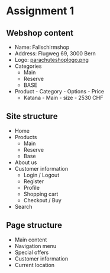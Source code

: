 # Assignment 1
## Webshop content
- Name: Fallschirmshop
- Address: Flugweg 69, 3000 Bern
- Logo: [parachuteshoplogo.png](parachuteshoplogo.png)
- Categories
    - Main
    - Reserve
    - BASE
- Product - Category - Options - Price
    - Katana - Main - size - 2530 CHF


## Site structure
- Home
- Products
    - Main
    - Reserve
    - Base
- About us
- Customer information
    - Login / Logout
    - Register
    - Profile
    - Shopping cart
    - Checkout / Buy
- Search

## Page structure
- Main content
- Navigation menu
- Special offers
- Customer information
- Current location
